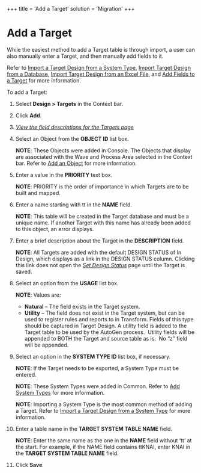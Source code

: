 +++
title = 'Add a Target'
solution = 'Migration'
+++

# Add a Target

While the easiest method to add a Target table is through import, a user
can also manually enter a Target, and then manually add fields to it.

Refer to [Import a Target Design from a System
Type](Import_from_a_System_Type.htm), [Import Target Design from a
Database](Import_from_a_Database.htm), [Import Target Design from an
Excel File](Import_from_an_Excel_File.htm), and [Add Fields to a
Target](Add_Fields_to_a_Target.htm) for more information.

To add a Target:

1.  Select **Design \> Targets** in the Context bar.

2.  Click **Add**.

3.  *[View the field descriptions for the Targets
    page](../Page_Desc/Targets_H_Design.htm)*

4.  Select an Object from the **OBJECT ID** list box.
    
    **NOTE**: These Objects were added in Console. The Objects that
    display are associated with the Wave and Process Area selected in
    the Context bar. Refer to [Add an
    Object](../../Console/Use_Cases/Add_Elements_Separately.htm#Add3)
    for more information.

5.  Enter a value in the **PRIORITY** text box.
    
    **NOTE**: PRIORITY is the order of importance in which Targets are
    to be built and mapped.

6.  Enter a name starting with tt in the **NAME** field.
    
    **NOTE**: This table will be created in the Target database and must
    be a unique name. If another Target with this name has already been
    added to this object, an error displays.

7.  Enter a brief description about the Target in the **DESCRIPTION**
    field.
    
    **NOTE**: All Targets are added with the default DESIGN STATUS of In
    Design, which displays as a link in the DESIGN STATUS column.
    Clicking this link does not open the
    <span style="font-style: italic;">[Set Design
    Status](Set_Design_Status.htm)</span> page until the Target is
    saved.

8.  Select an option from the **USAGE** list box.
    
    **NOTE**: Values are:
    
      - <span style="font-weight: bold;">Natural</span> – The field
        exists in the Target system.
      - <span style="font-weight: bold;">Utility</span> – The field does
        not exist in the Target system, but can be used to register
        rules and reports to in Transform. Fields of this type should be
        captured in Target Design. A utility field is added to the
        Target table to be used by the AutoGen process.  Utility fields
        will be appended to BOTH the Target and source table as is.  No
        “z” field will be appended.

9.  Select an option in the **SYSTEM TYPE ID** list box, if necessary.
    
    **NOTE**: If the Target needs to be exported, a System Type must be
    entered.
    
    **NOTE**: These System Types were added in Common. Refer to [Add
    System
    Types](../../../Platform/Common/Use_Cases/Add_System_Types.htm) for
    more information.
    
    **NOTE**: Importing a System Type is the most common method of
    adding a Target. Refer to [Import a Target Design from a System
    Type](Import_from_a_System_Type.htm) for more information.

10. Enter a table name in the **TARGET SYSTEM TABLE NAME** field.
    
    **NOTE**: Enter the same name as the one in the **NAME** field
    without ‘tt’ at the start. For example, if the NAME field contains
    ttKNAI, enter KNAI in the **TARGET SYSTEM TABLE NAME** field.

11. Click **Save**.
